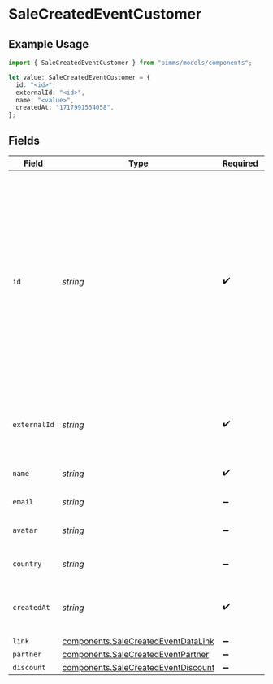# SaleCreatedEventCustomer

## Example Usage

```typescript
import { SaleCreatedEventCustomer } from "pimms/models/components";

let value: SaleCreatedEventCustomer = {
  id: "<id>",
  externalId: "<id>",
  name: "<value>",
  createdAt: "1717991554058",
};
```

## Fields

| Field                                                                                                                                                                                                           | Type                                                                                                                                                                                                            | Required                                                                                                                                                                                                        | Description                                                                                                                                                                                                     |
| --------------------------------------------------------------------------------------------------------------------------------------------------------------------------------------------------------------- | --------------------------------------------------------------------------------------------------------------------------------------------------------------------------------------------------------------- | --------------------------------------------------------------------------------------------------------------------------------------------------------------------------------------------------------------- | --------------------------------------------------------------------------------------------------------------------------------------------------------------------------------------------------------------- |
| `id`                                                                                                                                                                                                            | *string*                                                                                                                                                                                                        | :heavy_check_mark:                                                                                                                                                                                              | The unique ID of the customer. You may use either the customer's `id` on PIMMS (obtained via `/customers` endpoint) or their `externalId` (unique ID within your system, prefixed with `ext_`, e.g. `ext_123`). |
| `externalId`                                                                                                                                                                                                    | *string*                                                                                                                                                                                                        | :heavy_check_mark:                                                                                                                                                                                              | Unique identifier for the customer in the client's app.                                                                                                                                                         |
| `name`                                                                                                                                                                                                          | *string*                                                                                                                                                                                                        | :heavy_check_mark:                                                                                                                                                                                              | Name of the customer.                                                                                                                                                                                           |
| `email`                                                                                                                                                                                                         | *string*                                                                                                                                                                                                        | :heavy_minus_sign:                                                                                                                                                                                              | Email of the customer.                                                                                                                                                                                          |
| `avatar`                                                                                                                                                                                                        | *string*                                                                                                                                                                                                        | :heavy_minus_sign:                                                                                                                                                                                              | Avatar URL of the customer.                                                                                                                                                                                     |
| `country`                                                                                                                                                                                                       | *string*                                                                                                                                                                                                        | :heavy_minus_sign:                                                                                                                                                                                              | Country of the customer.                                                                                                                                                                                        |
| `createdAt`                                                                                                                                                                                                     | *string*                                                                                                                                                                                                        | :heavy_check_mark:                                                                                                                                                                                              | The date the customer was created.                                                                                                                                                                              |
| `link`                                                                                                                                                                                                          | [components.SaleCreatedEventDataLink](../../models/components/salecreatedeventdatalink.md)                                                                                                                      | :heavy_minus_sign:                                                                                                                                                                                              | N/A                                                                                                                                                                                                             |
| `partner`                                                                                                                                                                                                       | [components.SaleCreatedEventPartner](../../models/components/salecreatedeventpartner.md)                                                                                                                        | :heavy_minus_sign:                                                                                                                                                                                              | N/A                                                                                                                                                                                                             |
| `discount`                                                                                                                                                                                                      | [components.SaleCreatedEventDiscount](../../models/components/salecreatedeventdiscount.md)                                                                                                                      | :heavy_minus_sign:                                                                                                                                                                                              | N/A                                                                                                                                                                                                             |